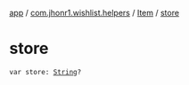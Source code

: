 [app](../../index.md) / [com.jhonr1.wishlist.helpers](../index.md) / [Item](index.md) / [store](./store.md)

# store

`var store: `[`String`](https://kotlinlang.org/api/latest/jvm/stdlib/kotlin/-string/index.html)`?`